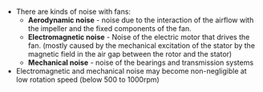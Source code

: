- There are kinds of noise with fans:
	- **Aerodynamic noise** - noise due to the interaction of the airflow with the impeller and the fixed components of the fan. 
	- **Electromagnetic noise** - Noise of the electric motor that drives the fan. (mostly caused by the mechanical excitation of the stator by the magnetic field in the air gap between the rotor and the stator)
	- **Mechanical noise** - noise of the bearings and transmission systems 
- Electromagnetic and mechanical noise may become non-negligible at low rotation speed (below 500 to 1000rpm)